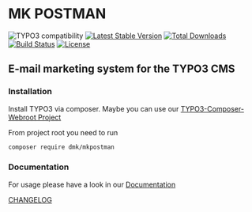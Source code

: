 MK POSTMAN
==========

![TYPO3 compatibility](https://img.shields.io/badge/TYPO3-7.6%20%7C%208.7%20%7C%209.5-orange?maxAge=3600&style=flat-square&logo=typo3)
[![Latest Stable Version](https://img.shields.io/packagist/v/dmk/mkpostman.svg?maxAge=3600&style=flat-square&logo=composer)](https://packagist.org/packages/dmk/mkpostman)
[![Total Downloads](https://img.shields.io/packagist/dt/dmk/mkpostman.svg?maxAge=3600&style=flat-square)](https://packagist.org/packages/dmk/mkpostman)
[![Build Status](https://img.shields.io/github/workflow/status/DMKEBUSINESSGMBH/typo3-mkpostman/PHP-CI.svg?maxAge=3600&style=flat-square&logo=github-actions)](https://github.com/DMKEBUSINESSGMBH/typo3-mkpostman/actions?query=workflow%3APHP-CI)
[![License](https://img.shields.io/packagist/l/dmk/mkpostman.svg?maxAge=3600&style=flat-square&logo=gnu)](https://packagist.org/packages/dmk/mkpostman)

## E-mail marketing system for the TYPO3 CMS

### Installation
Install TYPO3 via composer. Maybe you can use our [TYPO3-Composer-Webroot Project](https://github.com/DMKEBUSINESSGMBH/typo3-composer-webroot)

From project root you need to run
```bash
composer require dmk/mkpostman
```

### Documentation

For usage please have a look in our [Documentation](Documentation/README.md)

[CHANGELOG](Documentation/CHANGELOG.md)
